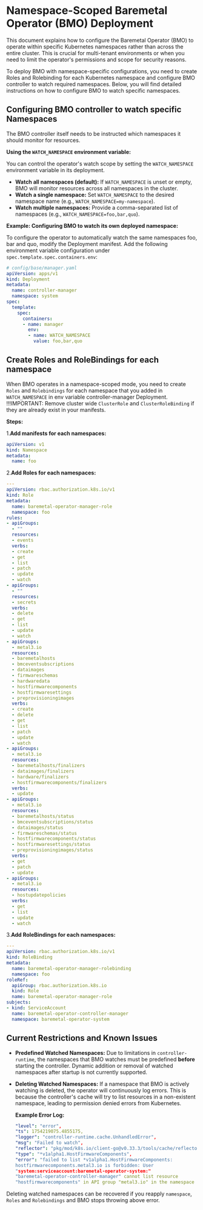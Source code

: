# Namespace-Scoped Baremetal Operator (BMO) Deployment

This document explains how to configure the Baremetal Operator (BMO) to operate
within specific Kubernetes namespaces rather than across the entire cluster.
This is crucial for multi-tenant environments or when you need to limit the
operator's permissions and scope for security reasons.

To deploy BMO with namespace-specific configurations, you need to create
Roles and Rolebinding for each Kubernetes namespace and configure BMO
controller to watch required namespaces.
Below, you will find detailed instructions on how to configure BMO to watch
specific namespaces.

## Configuring BMO controller to watch specific Namespaces

The BMO controller itself needs to be instructed which namespaces it should
monitor for resources.

**Using the `WATCH_NAMESPACE` environment variable:**

You can control the operator's watch scope by setting the `WATCH_NAMESPACE`
environment variable in its deployment.

* **Watch all namespaces (default):** If `WATCH_NAMESPACE` is unset or empty,
  BMO will monitor resources across all namespaces in the cluster.
* **Watch a single namespace:** Set `WATCH_NAMESPACE` to the desired
  namespace name (e.g., `WATCH_NAMESPACE=my-namespace`).
* **Watch multiple namespaces:** Provide a comma-separated list of namespaces
  (e.g., `WATCH_NAMESPACE=foo,bar,quo`).

**Example: Configuring BMO to watch its own deployed namespace:**

To configure the operator to automatically watch the same namespaces foo,
bar and quo, modify the Deployment manifest. Add the following environment
variable configuration under `spec.template.spec.containers.env`:

```yaml
# config/base/manager.yaml
apiVersion: apps/v1
kind: Deployment
metadata:
  name: controller-manager
  namespace: system
spec:
  template:
    spec:
      containers:
      - name: manager
        env:
        - name: WATCH_NAMESPACE
          value: foo,bar,quo
```

## Create Roles and RoleBindings for each namespace

When BMO operates in a namespace-scoped mode, you need to create `Roles` and
`Rolebindings` for each namespace that you added in `WATCH_NAMESPACE` in env
variable controller-manager Deployment. !!!IMPORTANT: Remove cluster wide
`ClusterRole` and `ClusterRoleBinding` if they are already exist in your
manifests.

**Steps:**

1.**Add manifests for each namespaces:**

  ```yaml
  apiVersion: v1
  kind: Namespace
  metadata:
    name: foo
  ```

2.**Add Roles for each namespaces:**

  ```yaml
  ---
  apiVersion: rbac.authorization.k8s.io/v1
  kind: Role
  metadata:
    name: baremetal-operator-manager-role
    namespace: foo
  rules:
  - apiGroups:
    - ""
    resources:
    - events
    verbs:
    - create
    - get
    - list
    - patch
    - update
    - watch
  - apiGroups:
    - ""
    resources:
    - secrets
    verbs:
    - delete
    - get
    - list
    - update
    - watch
  - apiGroups:
    - metal3.io
    resources:
    - baremetalhosts
    - bmceventsubscriptions
    - dataimages
    - firmwareschemas
    - hardwaredata
    - hostfirmwarecomponents
    - hostfirmwaresettings
    - preprovisioningimages
    verbs:
    - create
    - delete
    - get
    - list
    - patch
    - update
    - watch
  - apiGroups:
    - metal3.io
    resources:
    - baremetalhosts/finalizers
    - dataimages/finalizers
    - hardware/finalizers
    - hostfirmwarecomponents/finalizers
    verbs:
    - update
  - apiGroups:
    - metal3.io
    resources:
    - baremetalhosts/status
    - bmceventsubscriptions/status
    - dataimages/status
    - firmwareschemas/status
    - hostfirmwarecomponents/status
    - hostfirmwaresettings/status
    - preprovisioningimages/status
    verbs:
    - get
    - patch
    - update
  - apiGroups:
    - metal3.io
    resources:
    - hostupdatepolicies
    verbs:
    - get
    - list
    - update
    - watch
  ```

3.**Add RoleBindings for each namespaces:**

  ```yaml
  ---
  apiVersion: rbac.authorization.k8s.io/v1
  kind: RoleBinding
  metadata:
    name: baremetal-operator-manager-rolebinding
    namespace: foo
  roleRef:
    apiGroup: rbac.authorization.k8s.io
    kind: Role
    name: baremetal-operator-manager-role
  subjects:
  - kind: ServiceAccount
    name: baremetal-operator-controller-manager
    namespace: baremetal-operator-system
  ```

## Current Restrictions and Known Issues

* **Predefined Watched Namespaces:** Due to limitations in `controller-runtime`,
  the namespaces that BMO watches must be predefined **before** starting the
  controller. Dynamic addition or removal of watched namespaces after startup
  is not currently supported.

* **Deleting Watched Namespaces:** If a namespace that BMO is actively
  watching is deleted, the operator will continuously log errors. This is
  because the controller's cache will try to list resources in a non-existent
  namespace, leading to permission denied errors from Kubernetes.

  **Example Error Log:**

    ```yaml
  "level": "error",
  "ts": 1754219075.4855175,
  "logger": "controller-runtime.cache.UnhandledError",
  "msg": "Failed to watch",
  "reflector": "pkg/mod/k8s.io/client-go@v0.33.3/tools/cache/reflector.go:285",
  "type": "*v1alpha1.HostFirmwareComponents",
  "error": "failed to list *v1alpha1.HostFirmwareComponents:
    hostfirmwarecomponents.metal3.io is forbidden: User
    "system:serviceaccount:baremetal-operator-system:"
    "baremetal-operator-controller-manager" cannot list resource
    "hostfirmwarecomponents" in API group "metal3.io" in the namespace "inspection"",
    ```

Deleting watched namespaces can be recovered if you reapply `namespace`,
`Roles` and `Rolebindings` and BMO stops throwing above error.
